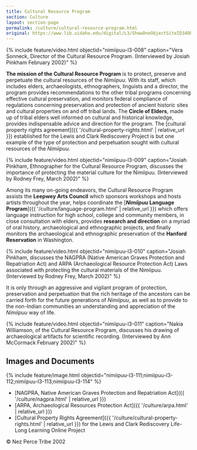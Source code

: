 ```yaml
---
title: Cultural Resource Program
section: Culture
layout: section-page
permalink: /culture/cultural-resource-program.html
original: https://www.lib.uidaho.edu/digital/L3/ShowOneObjectSiteID34ObjectID89.html
---
```


{% include feature/video.html objectid="nimiipuu-l3-008" caption="Vera Sonneck, Director of the Cultural Resource Program. (Interviewed by Josiah Pinkham February 2002)" %}

**The mission of the Cultural Resource Program** is to protect, preserve and perpetuate the cultural resources of the _Nimíipuu_. With its staff, which includes elders, archaeologists, ethnographers, linguists and a director, the program provides recommendations to the other tribal programs concerning effective cultural preservation, and monitors federal compliance of regulations concerning preservation and protection of ancient historic sites and cultural properties on and off tribal lands. The **Circle of Elders**, made up of tribal elders well informed on cultural and historical knowledge, provides indispensable advice and direction for the program. The [cultural property rights agreement]({{ '/cultural-property-rights.html' | relative_url }}) established for the Lewis and Clark Rediscovery Project is but one example of the type of protection and perpetuation sought with cultural resources of the _Nimíipuu_.

{% include feature/video.html objectid="nimiipuu-l3-009" caption="Josiah Pinkham, Ethnographer for the Cultural Resource Program, discusses the importance of protecting the material culture for the Nimíipuu. (Interviewed by Rodney Frey, March 2002)" %}

Among its many on-going endeavors, the Cultural Resource Program assists the **Leepwey Arts Council** which sponsors workshops and hosts artists throughout the year, helps coordinate the [**_Nimíipuu_ Language Program**]({{ '/culture/language-program.html' | relative_url }}) which offers language instruction for high school, college and community members, in close consultation with elders, provides **research and direction** on a myriad of oral history, archaeological and ethnographic projects, and finally monitors the archaeological and ethnographic preservation of the **Hanford Reservation** in Washington.

{% include feature/video.html objectid="nimiipuu-l3-010" caption="Josiah Pinkham, discusses the NAGPRA (Native American Graves Protection and Repatriation Act) and ARPA (Archaeological Resource Protection Act) Laws associated with protecting the cultural materials of the Nimíipuu. (Interviewed by Rodney Frey, March 2002)" %}

It is only through an aggressive and vigilant program of protection, preservation and perpetuation that the rich heritage of the ancestors can be carried forth for the future generations of _Nimíipuu_, as well as to provide to the non-Indian communities an understanding and appreciation of the _Nimíipuu_ way of life.

{% include feature/video.html objectid="nimiipuu-l3-011" caption="Nakia Williamson, of the Cultural Resource Program, discusses his drawing of archaeological artifacts for scientific recording. (Interviewed by Ann McCormack February 2002)" %}

## Images and Documents 

{% include feature/image.html objectid="nimiipuu-l3-111;nimiipuu-l3-112;nimiipuu-l3-113;nimiipuu-l3-114" %}

- [NAGPRA, Native American Graves Protection and Repatriation Act]({{ '/culture/nagpra.html' | relative_url }})
- [ARPA, Archaeological Resources Protection Act]({{ '/culture/arpa.html' | relative_url }})
- [Cultural Property Rights Agreement]({{ '/culture/cultural-property-rights.html' | relative_url }}) for the Lewis and Clark Rediscovery Life-Long Learning Online Project 

© Nez Perce Tribe 2002
